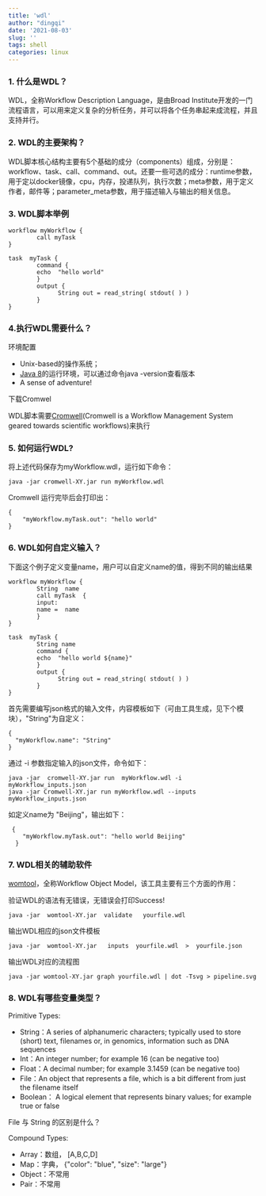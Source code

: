```yaml
---
title: 'wdl'
author: "dingqi"
date: '2021-08-03'
slug: ''
tags: shell
categories: linux
---
```


### 1. 什么是WDL？

WDL，全称Workflow Description Language，是由Broad Institute开发的一门流程语言，可以用来定义复杂的分析任务，并可以将各个任务串起来成流程，并且支持并行。

### 2. WDL的主要架构？

WDL脚本核心结构主要有5个基础的成分（components）组成，分别是：workflow、task、call、command、out。还要一些可选的成分：runtime参数，用于定以docker镜像，cpu，内存，投递队列，执行次数；meta参数，用于定义作者，邮件等；parameter_meta参数，用于描述输入与输出的相关信息。

### 3. WDL脚本举例

```
workflow myWorkflow {
        call myTask
}

task  myTask {
        command {
        echo  "hello world"
        }
        output {
              String out = read_string( stdout( ) )
        }
}
```

### 4.执行WDL需要什么？

环境配置

- Unix-based的操作系统；
- [Java 8](https://www.oracle.com/java/technologies/javase/javase-jdk8-downloads.html)的运行环境，可以通过命令java -version查看版本
- A sense of adventure!

下载Cromwel

WDL脚本需要[Cromwell](https://github.com/broadinstitute/cromwell/releases/tag/66)(Cromwell is a Workflow Management System geared towards scientific workflows)来执行

### 5. 如何运行WDL?

将上述代码保存为myWorkflow.wdl，运行如下命令：

```
java -jar cromwell-XY.jar run myWorkflow.wdl
```

Cromwell 运行完毕后会打印出：

```
{
    "myWorkflow.myTask.out": "hello world"
}
```

### 6. WDL如何自定义输入？

下面这个例子定义变量name，用户可以自定义name的值，得到不同的输出结果

```
workflow myWorkflow {
        String  name
        call myTask  {
        input:
        name =  name
        }
}

task  myTask {
        String name
        command {
        echo  "hello world ${name}"
        }
        output {
              String out = read_string( stdout( ) )
        }
}
```

首先需要编写json格式的输入文件，内容模板如下（可由工具生成，见下个模块），"String"为自定义：

```
{
  "myWorkflow.name": "String"
}
```

通过 -i 参数指定输入的json文件，命令如下：

```
java -jar  cromwell-XY.jar run  myWorkflow.wdl -i myWorkflow_inputs.json
java -jar Cromwell-XY.jar run myWorkflow.wdl --inputs myWorkflow_inputs.json
```

如定义name为 "Beijing"，输出如下：

```
 {
    "myWorkflow.myTask.out": "hello world Beijing"
  }
```

### 7. WDL相关的辅助软件

[womtool](https://github.com/broadinstitute/cromwell/releases/tag/66)，全称Workflow Object Model，该工具主要有三个方面的作用：

验证WDL的语法有无错误，无错误会打印Success!

```
java -jar  womtool-XY.jar  validate   yourfile.wdl
```

输出WDL相应的json文件模板

```
java -jar  womtool-XY.jar   inputs  yourfile.wdl  >  yourfile.json
```

输出WDL对应的流程图

```
java -jar womtool-XY.jar graph yourfile.wdl | dot -Tsvg > pipeline.svg
```

### 8. WDL有哪些变量类型？

Primitive Types:

- String：A series of alphanumeric characters; typically used to store (short) text, filenames or, in genomics, information such as DNA sequences
- Int：An integer number; for example 16 (can be negative too)
- Float：A decimal number; for example 3.1459 (can be negative too)
- File：An object that represents a file, which is a bit different from just the filename itself
- Boolean： A logical element that represents binary values; for example true or false

File 与 String 的区别是什么？

Compound Types:

- Array：数组， [A,B,C,D]
- Map：字典， {"color": "blue", "size": "large"}
- Object：不常用
- Pair：不常用